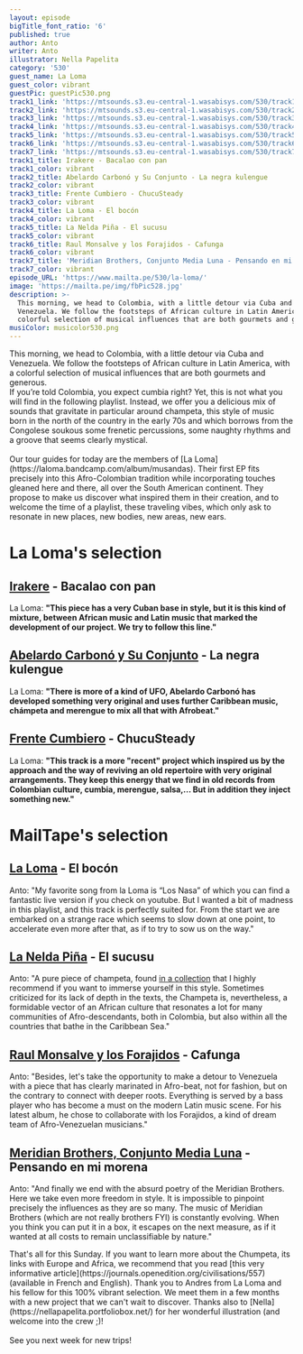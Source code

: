 ```yaml
---
layout: episode
bigTitle_font_ratio: '6'
published: true
author: Anto
writer: Anto
illustrator: Nella Papelita
category: '530'
guest_name: La Loma
guest_color: vibrant
guestPic: guestPic530.png
track1_link: 'https://mtsounds.s3.eu-central-1.wasabisys.com/530/track1.mp3'
track2_link: 'https://mtsounds.s3.eu-central-1.wasabisys.com/530/track2.mp3'
track3_link: 'https://mtsounds.s3.eu-central-1.wasabisys.com/530/track3.mp3'
track4_link: 'https://mtsounds.s3.eu-central-1.wasabisys.com/530/track4.mp3'
track5_link: 'https://mtsounds.s3.eu-central-1.wasabisys.com/530/track5.mp3'
track6_link: 'https://mtsounds.s3.eu-central-1.wasabisys.com/530/track6.mp3'
track7_link: 'https://mtsounds.s3.eu-central-1.wasabisys.com/530/track7.mp3'
track1_title: Irakere - Bacalao con pan
track1_color: vibrant
track2_title: Abelardo Carbonó y Su Conjunto - La negra kulengue
track2_color: vibrant
track3_title: Frente Cumbiero - ChucuSteady
track3_color: vibrant
track4_title: La Loma - El bocón
track4_color: vibrant
track5_title: La Nelda Piña - El sucusu
track5_color: vibrant
track6_title: Raul Monsalve y los Forajidos - Cafunga
track6_color: vibrant
track7_title: 'Meridian Brothers, Conjunto Media Luna - Pensando en mi morena'
track7_color: vibrant
episode_URL: 'https://www.mailta.pe/530/la-loma/'
image: 'https://mailta.pe/img/fbPic528.jpg'
description: >-
  This morning, we head to Colombia, with a little detour via Cuba and
  Venezuela. We follow the footsteps of African culture in Latin America, with a
  colorful selection of musical influences that are both gourmets and generous.
musiColor: musicolor530.png
---
```

<p id="introduction">
	This morning, we head to Colombia, with a little detour via Cuba and Venezuela. We follow the footsteps of African culture in Latin America, with a colorful selection of musical influences that are both gourmets and generous.
<br>
  If you’re told Colombia, you expect cumbia right? Yet, this is not what you will find in the following playlist. Instead, we offer you a delicious mix of sounds that gravitate in particular around champeta, this style of music born in the north of the country in the early 70s and which borrows from the Congolese soukous some frenetic percussions, some naughty rhythms and a groove that seems clearly mystical.
	<br><br>
	Our tour guides for today are the members of [La Loma](https://laloma.bandcamp.com/album/musandas). Their first EP fits precisely into this Afro-Colombian tradition while incorporating touches gleaned here and there, all over the South American continent. They propose to make us discover what inspired them in their creation, and to welcome the time of a playlist, these traveling vibes, which only ask to resonate in new places, new bodies, new areas, new ears.</p>

# La Loma's selection


## [Irakere](https://irakere.bandcamp.com/album/cuba-libre) - Bacalao con pan

La Loma: **"**This piece has a very Cuban base in style, but it is this kind of mixture, between African music and Latin music that marked the development of our project. We try to follow this line.**"**

## [Abelardo Carbonó y Su Conjunto](https://abelardocarbono.bandcamp.com/album/el-maravilloso-mundo-de-abelardo-carbon) - La negra kulengue

La Loma: **"**There is more of a kind of UFO, Abelardo Carbonó has developed something very original and uses further Caribbean music, chámpeta and merengue to mix all that with Afrobeat.**"**

## [Frente Cumbiero](https://frentecumbiero.bandcamp.com/album/frente-cumbiero-meets-mad-professor) - ChucuSteady

La Loma: **"**This track is a more "recent" project which inspired us by the approach and the way of reviving an old repertoire with very original arrangements. They keep this energy that we find in old records from Colombian culture, cumbia, merengue, salsa,... But in addition they inject something new.**"**

# MailTape's selection

## [La Loma](https://laloma.bandcamp.com/album/musandas) - El bocón

Anto: "My favorite song from la Loma is “Los Nasa” of which you can find a fantastic live version if you check on youtube. But I wanted a bit of madness in this playlist, and this track is perfectly suited for. From the start we are embarked on a strange race which seems to slow down at one point, to accelerate even more after that, as if to try to sow us on the way."

## [La Nelda Piña](https://soundwayrecords.bandcamp.com/album/palenque-palenque-champeta-criolla-afro-roots-in-colombia-1975-91) - El sucusu

Anto: "A pure piece of champeta, found [in a collection](https://soundwayrecords.com/release/155845-various-artists-palenque-palenque-champeta-criolla-afro-roots-in-colombia-1975-91) that I highly recommend if you want to immerse yourself in this style. Sometimes criticized for its lack of depth in the texts, the Champeta is, nevertheless, a formidable vector of an African culture that resonates a lot for many communities of Afro-descendants, both in Colombia, but also within all the countries that bathe in the Caribbean Sea."

## [Raul Monsalve y los Forajidos](https://olindorecords.bandcamp.com/) - Cafunga

Anto: "Besides, let's take the opportunity to make a detour to Venezuela with a piece that has clearly marinated in Afro-beat, not for fashion, but on the contrary to connect with deeper roots. Everything is served by a bass player who has become a must on the modern Latin music scene. For his latest album, he chose to collaborate with los Forajidos, a kind of dream team of Afro-Venezuelan musicians."

## [Meridian Brothers, Conjunto Media Luna](https://meridianbrothers.bandcamp.com/album/meridian-brothers-el-grupo-renacimiento) - Pensando en mi morena

Anto: "And finally we end with the absurd poetry of the Meridian Brothers. Here we take even more freedom in style. It is impossible to pinpoint precisely the influences as they are so many. The music of Meridian Brothers (which are not really brothers FYI) is constantly evolving. When you think you can put it in a box, it escapes on the next measure, as if it wanted at all costs to remain unclassifiable by nature."

<p id="outroduction">That's all for this Sunday. If you want to learn more about the Chumpeta, its links with Europe and Africa, we recommend that you read [this very informative article](https://journals.openedition.org/civilisations/557) (available in French and English).
Thank you to Andres from La Loma and his fellow for this 100% vibrant selection. We meet them in a few months with a new project that we can't wait to discover.
Thanks also to [Nella](https://nellapapelita.portfoliobox.net/) for her wonderful illustration (and welcome into the crew ;)!
<br>
<br>
See you next week for new trips!</p>
